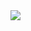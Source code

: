 <a href="https://www.telerik.com/kendo-react-ui?utm_medium=referral&utm_source=npm&utm_campaign=kendo-ui-react-trial-npm-upload&utm_content=banner" target="_blank">
<img src="https://www.telerik.com/kendo-react-ui/components/npm-banner.svg">
</a>
